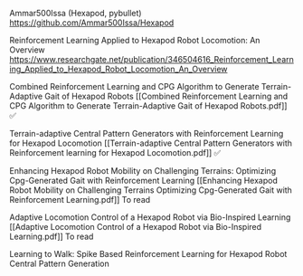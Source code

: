 
Ammar500Issa (Hexapod, pybullet)
https://github.com/Ammar500Issa/Hexapod

Reinforcement Learning Applied to Hexapod Robot Locomotion: An Overview
https://www.researchgate.net/publication/346504616_Reinforcement_Learning_Applied_to_Hexapod_Robot_Locomotion_An_Overview

Combined Reinforcement Learning and CPG Algorithm to Generate Terrain-Adaptive Gait of Hexapod Robots
[[Combined Reinforcement Learning and CPG Algorithm to Generate Terrain-Adaptive Gait of Hexapod Robots.pdf]]
✅


Terrain-adaptive Central Pattern Generators with Reinforcement Learning for Hexapod Locomotion
[[Terrain-adaptive Central Pattern Generators with Reinforcement learning for Hexapod Locomotion.pdf]]
✅

Enhancing Hexapod Robot Mobility on Challenging Terrains: Optimizing Cpg-Generated Gait with Reinforcement Learning
[[Enhancing Hexapod Robot Mobility on Challenging Terrains Optimizing Cpg-Generated Gait with Reinforcement Learning.pdf]]
To read

Adaptive Locomotion Control of a Hexapod Robot via Bio-Inspired Learning
[[Adaptive Locomotion Control of a Hexapod Robot via Bio-Inspired Learning.pdf]]
To read


Learning to Walk: Spike Based Reinforcement Learning for Hexapod Robot Central Pattern Generation